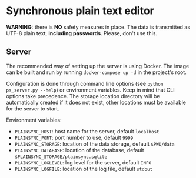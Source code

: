 # Synchronous plain text editor
**WARNING:** there is **NO** safety measures in place. The data is transmitted as UTF-8 plain text, **including
passwords**. Please, don't use this.

## Server
The recommended way of setting up the server is using Docker. The image can be built and run  by running `docker-compose
up -d` in the project's root.

Configuration is done through command line options (see `python ps_server.py --help`) or environment variables. Keep in
mind that CLI options take precedence. The storage location directory will be automatically created if it does not
exist, other locations must be available for the server to start.

Environment variables:
- `PLAINSYNC_HOST`: host name for the server, default `localhost`
- `PLAINSYNC_PORT`: port number to use, default `9999`
- `PLAINSYNC_STORAGE`: location of the data storage, default `$PWD/data`
- `PLAINSYNC_DATABASE`: location of the database, default `$PLAINSYNC_STORAGE/plainsync.sqlite`
- `PLAINSYNC_LOGLEVEL`: log level for the server, default `INFO`
- `PLAINSYNC_LOGFILE`: location of the log file, default `stdout`



